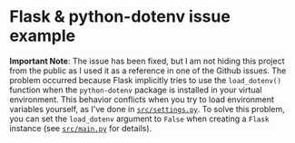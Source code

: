 # Flask & python-dotenv issue example

**Important Note**: The issue has been fixed, but I am not hiding this project from the public as I used it as a reference in one of the Github issues. The problem occurred because Flask implicitly tries to use the `load_dotenv()` function when the `python-dotenv` package is installed in your virtual environment. This behavior conflicts when you try to load environment variables yourself, as I've done in [`src/settings.py`](./src/settings.py). To solve this problem, you can set the `load_dotenv` argument to `False` when creating a `Flask` instance (see [`src/main.py`](./src/main.py) for details).
